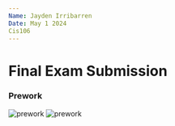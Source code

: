 ```yaml
---
Name: Jayden Irribarren
Date: May 1 2024
Cis106
---
```


# Final Exam Submission

### Prework
![prework](markdownfile.png)
![prework](finalexamfolder.png)
